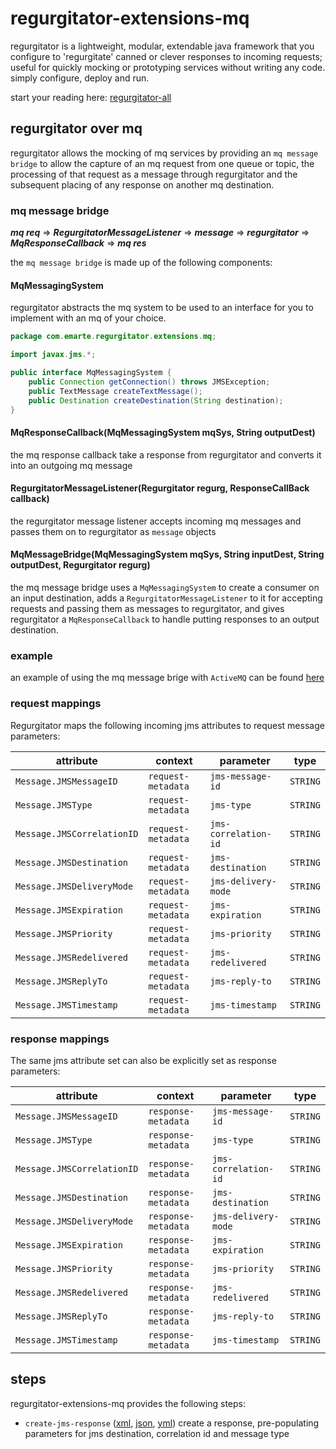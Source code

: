 # regurgitator-extensions-mq

regurgitator is a lightweight, modular, extendable java framework that you configure to 'regurgitate' canned or clever responses to incoming requests; useful for quickly mocking or prototyping services without writing any code. simply configure, deploy and run.

start your reading here: [regurgitator-all](http://github.com/talmeym/regurgitator-all#regurgitator)

## regurgitator over mq

regurgitator allows the mocking of mq services by providing an ``mq message bridge`` to allow the capture of an mq request from one queue or topic, the processing of that request as a message through regurgitator and the subsequent placing of any response on another mq destination.

### mq message bridge

***mq req*** => ***RegurgitatorMessageListener*** => ***message*** => ***regurgitator*** => ***MqResponseCallback*** => ***mq res***

the ``mq message bridge`` is made up of the following components:

#### MqMessagingSystem

regurgitator abstracts the mq system to be used to an interface for you to implement with an mq of your choice.

```java
package com.emarte.regurgitator.extensions.mq;

import javax.jms.*;

public interface MqMessagingSystem {
	public Connection getConnection() throws JMSException;
	public TextMessage createTextMessage();
	public Destination createDestination(String destination);
}
```

#### MqResponseCallback(MqMessagingSystem mqSys, String outputDest)

the mq response callback take a response from regurgitator and converts it into an outgoing mq message

#### RegurgitatorMessageListener(Regurgitator regurg, ResponseCallBack callback)

the regurgitator message listener accepts incoming mq messages and passes them on to regurgitator as ``message`` objects

#### MqMessageBridge(MqMessagingSystem mqSys, String inputDest, String outputDest, Regurgitator regurg)

the mq message bridge uses a ``MqMessagingSystem`` to create a consumer on an input destination, adds a ``RegurgitatorMessageListener`` to it for accepting requests and passing them as messages to regurgitator, and gives regurgitator a ``MqResponseCallback`` to handle putting responses to an output destination.

### example

an example of using the mq message brige with ``ActiveMQ`` can be found [here](https://github.com/talmeym/regurgitator-extensions-mq/tree/master/src/test/java/com/emarte/regurgitator/test)

### request mappings

Regurgitator maps the following incoming jms attributes to request message parameters:

|attribute|context|parameter|type|
|---|---|---|---|
|``Message.JMSMessageID``|``request-metadata``|``jms-message-id``|``STRING``|
|``Message.JMSType``|``request-metadata``|``jms-type``|``STRING``|
|``Message.JMSCorrelationID``|``request-metadata``|``jms-correlation-id``|``STRING``|
|``Message.JMSDestination``|``request-metadata``|``jms-destination``|``STRING``|
|``Message.JMSDeliveryMode``|``request-metadata``|``jms-delivery-mode``|``STRING``|
|``Message.JMSExpiration``|``request-metadata``|``jms-expiration``|``STRING``|
|``Message.JMSPriority``|``request-metadata``|``jms-priority``|``STRING``|
|``Message.JMSRedelivered``|``request-metadata``|``jms-redelivered``|``STRING``|
|``Message.JMSReplyTo``|``request-metadata``|``jms-reply-to``|``STRING``|
|``Message.JMSTimestamp``|``request-metadata``|``jms-timestamp``|``STRING``|

### response mappings

The same jms attribute set can also be explicitly set as response parameters:

|attribute|context|parameter|type|
|---|---|---|---|
|``Message.JMSMessageID``|``response-metadata``|``jms-message-id``|``STRING``|
|``Message.JMSType``|``response-metadata``|``jms-type``|``STRING``|
|``Message.JMSCorrelationID``|``response-metadata``|``jms-correlation-id``|``STRING``|
|``Message.JMSDestination``|``response-metadata``|``jms-destination``|``STRING``|
|``Message.JMSDeliveryMode``|``response-metadata``|``jms-delivery-mode``|``STRING``|
|``Message.JMSExpiration``|``response-metadata``|``jms-expiration``|``STRING``|
|``Message.JMSPriority``|``response-metadata``|``jms-priority``|``STRING``|
|``Message.JMSRedelivered``|``response-metadata``|``jms-redelivered``|``STRING``|
|``Message.JMSReplyTo``|``response-metadata``|``jms-reply-to``|``STRING``|
|``Message.JMSTimestamp``|``response-metadata``|``jms-timestamp``|``STRING``|

## steps

regurgitator-extensions-mq provides the following steps:
- ``create-jms-response`` ([xml](https://github.com/talmeym/regurgitator-extensions-mq-xml#create-jms-response), [json](https://github.com/talmeym/regurgitator-extensions-mq-json#create-jms-response), [yml](https://github.com/talmeym/regurgitator-extensions-mq-yml#create-jms-response)) create a response, pre-populating parameters for jms destination, correlation id and message type


